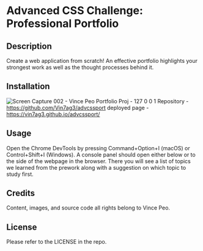 # Advanced CSS Challenge: Professional Portfolio

## Description

Create a web application from scratch! An effective portfolio highlights your strongest work as well as the thought processes behind it.

## Installation

![Screen Capture 002 - Vince Peo Portfolio Proj  - 127 0 0 1](https://github.com/Vin7ag3/advcssport/assets/48032663/8f45a6db-3b10-4da6-a991-01a0675aef74) 
Repository - https://github.com/Vin7ag3/advcssport
deployed page - https://vin7ag3.github.io/advcssport/

## Usage

Open the Chrome DevTools by pressing Command+Option+I (macOS) or Control+Shift+I (Windows). A console panel should open either below or to the side of the webpage in the browser. There you will see a list of topics we learned from the prework along with a suggestion on which topic to study first.

## Credits

Content, images, and source code all rights belong to Vince Peo.  

## License

Please refer to the LICENSE in the repo.
